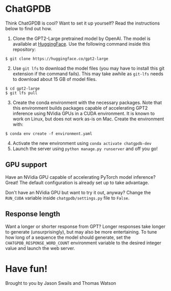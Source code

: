# ChatGPDB

Think ChatGPDB is cool? Want to set it up yourself? Read the instructions below to find out how.

1. Clone the GPT2-Large pretrained model by OpenAI. The model is available at [HuggingFace](https://huggingface.co/gpt2-large).
   Use the following command inside this repository:
```shell
$ git clone https://huggingface.co/gpt2-large
```
2. Use `git lfs` to download the model files (you may have to install this git extension if the command fails). This may take awhile as `git-lfs` needs to download about 15 GB of model files.
```shell
$ cd gpt2-large
$ git lfs pull
```
3. Create the conda environment with the necessary packages. Note that this environment builds packages capable of accelerating GPT2 inference using NVidia GPUs in a CUDA environment. It is known to work on Linux, but does not work as-is on Mac. Create the environment with:
```shell
$ conda env create -f environment.yaml
```
4. Activate the new environment using `conda activate chatgpdb-dev`
5. Launch the server using `python manage.py runserver` and off you go!

## GPU support

Have an NVidia GPU capable of accelerating PyTorch model inference? Great! The default configuration is already set up to take advantage.

Don't have an NVidia GPU but want to try it out, anyway? Change the `RUN_CUDA` variable inside `chatgpdb/settings.py` file to `False`.

## Response length

Want a longer or shorter response from GPT? Longer responses take longer to generate (unsurprisingly), but may also be more entertaining. To tune how long of a sequence the model should generate, set the `CHATGPDB_RESPONSE_WORD_COUNT` environment variable to the desired integer value and launch the web server.

# Have fun!

Brought to you by Jason Swails and Thomas Watson

